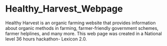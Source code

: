 # Healthy_Harvest_Webpage
Healthy Harvest is an organic farming website that provides information about organic methods in farming, farmer-friendly government schemes, farmer helplines, and many more. This web page was created in a National level 36 hours hackathon- Lexicon 2.0.
